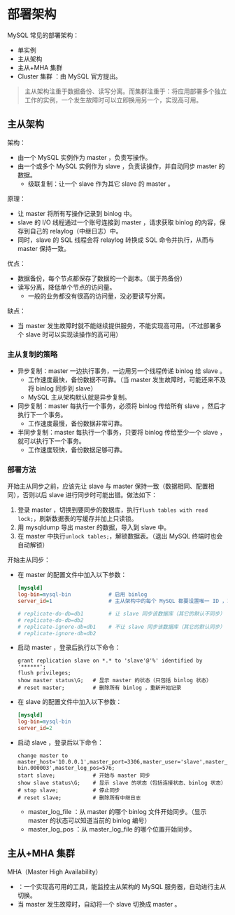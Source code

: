 # 部署架构

MySQL 常见的部署架构：
- 单实例
- 主从架构
- 主从+MHA 集群
- Cluster 集群 ：由 MySQL 官方提出。

> 主从架构注重于数据备份、读写分离。而集群注重于：将应用部署多个独立工作的实例，一个发生故障时可以立即换用另一个，实现高可用。

## 主从架构

架构：
- 由一个 MySQL 实例作为 master ，负责写操作。
- 由一个或多个 MySQL 实例作为 slave ，负责读操作，并自动同步 master 的数据。
  - 级联复制：让一个 slave 作为其它 slave 的 master 。

原理：
- 让 master 将所有写操作记录到 binlog 中。
- slave 的 I/O 线程通过一个账号连接到 master ，请求获取 binlog 的内容，保存到自己的 relaylog（中继日志）中。
- 同时，slave 的 SQL 线程会将 relaylog 转换成 SQL 命令并执行，从而与 master 保持一致。

优点：
- 数据备份，每个节点都保存了数据的一个副本。（属于热备份）
- 读写分离，降低单个节点的访问量。
  - 一般的业务都没有很高的访问量，没必要读写分离。

缺点：
- 当 master 发生故障时就不能继续提供服务，不能实现高可用。（不过部署多个 slave 时可以实现读操作的高可用）

### 主从复制的策略

- 异步复制：master 一边执行事务，一边用另一个线程传递 binlog 给 slave 。
  - 工作速度最快，备份数据不可靠。（当 master 发生故障时，可能还来不及将 binlog 同步到 slave）
  - MySQL 主从架构默认就是异步复制。
- 同步复制：master 每执行一个事务，必须将 binlog 传给所有 slave ，然后才执行下一个事务。
  - 工作速度最慢，备份数据非常可靠。
- 半同步复制：master 每执行一个事务，只要将 binlog 传给至少一个 slave ，就可以执行下一个事务。
  - 工作速度较快，备份数据足够可靠。

### 部署方法

开始主从同步之前，应该先让 slave 与 master 保持一致（数据相同、配置相同），否则以后 slave 进行同步时可能出错。做法如下：
1. 登录 master ，切换到要同步的数据库，执行`flush tables with read lock;`，刷新数据表的写缓存并加上只读锁。
2. 用 mysqldump 导出 master 的数据，导入到 slave 中。
3. 在 master 中执行`unlock tables;`，解锁数据表。（退出 MySQL 终端时也会自动解锁）

开始主从同步：
- 在 master 的配置文件中加入以下参数：
    ```ini
    [mysqld]
    log-bin=mysql-bin            # 启用 binlog
    server_id=1                  # 主从架构中的每个 MySQL 都要设置唯一 ID ，取值为正整数
    
    # replicate-do-db=db1        # 让 slave 同步该数据库（其它的默认不同步）
    # replicate-do-db=db2
    # replicate-ignore-db=db1    # 不让 slave 同步该数据库（其它的默认同步）
    # replicate-ignore-db=db2
    ```
- 启动 master ，登录后执行以下命令：
    ```
    grant replication slave on *.* to 'slave'@'%' identified by '******';
    flush privileges;
    show master status\G;   # 显示 master 的状态（只包括 binlog 状态）
    # reset master;         # 删除所有 binlog ，重新开始记录
    ```
- 在 slave 的配置文件中加入以下参数：
    ```ini
    [mysqld]
    log-bin=mysql-bin
    server_id=2
    ```
- 启动 slave ，登录后以下命令：
    ```
    change master to master_host='10.0.0.1',master_port=3306,master_user='slave',master_password='******',master_log_file='mysql-bin.000003',master_log_pos=576;
    start slave;            # 开始与 master 同步
    show slave status\G;    # 显示 slave 的状态（包括连接状态、binlog 状态）
    # stop slave;           # 停止同步
    # reset slave;          # 删除所有中继日志
    ```
    - master_log_file ：从 master 的哪个 binlog 文件开始同步。（显示 master 的状态可以知道当前的 binlog 编号）
    - master_log_pos ：从 master_log_file 的哪个位置开始同步。

## 主从+MHA 集群

MHA（Master High Availability）
- ：一个实现高可用的工具，能监控主从架构的 MySQL 服务器，自动进行主从切换。
- 当 master 发生故障时，自动将一个 slave 切换成 master 。
